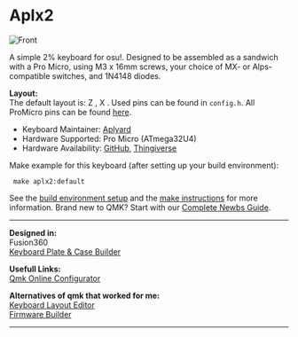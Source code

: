 # Aplx2

![Front](https://i.imgur.com/cN4WfaQ.jpg)  
   
A simple 2% keyboard for osu!. Designed to be assembled as a sandwich with a Pro Micro, using M3 x 16mm screws, your choice of MX- or Alps-compatible switches, and 1N4148 diodes.   

****Layout**:**  
The default layout is: Z , X .
Used pins can be found in `config.h`. All ProMicro pins can be found [here](https://golem.hu/article/pro-micro-pinout/).

* Keyboard Maintainer: [Aplyard](https://github.com/Aplyard)
* Hardware Supported: Pro Micro (ATmega32U4)
* Hardware Availability: [GitHub](https://github.com/Aplyard/Aplx2), [Thingiverse](https://www.thingiverse.com/thing:4294608)

Make example for this keyboard (after setting up your build environment):

     make aplx2:default

See the [build environment setup](https://docs.qmk.fm/#/getting_started_build_tools) and the [make instructions](https://docs.qmk.fm/#/getting_started_make_guide) for more information. Brand new to QMK? Start with our [Complete Newbs Guide](https://docs.qmk.fm/#/newbs).

---  
****Designed in**:**  
Fusion360     
[Keyboard Plate & Case Builder](http://builder.swillkb.com/)  
 

**Usefull Links:**  
[Qmk Online Configurator](https://config.qmk.fm/#)  

**Alternatives of qmk that worked for me:**  
[Keyboard Layout Editor](http://www.keyboard-layout-editor.com/#/)   
[Firmware Builder](https://kbfirmware.com/)      

---   
